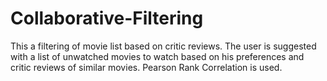 # Collaborative-Filtering

This a filtering of movie list based on critic reviews. The user is suggested with a list of unwatched movies to watch 
based on his preferences and critic reviews of similar movies. Pearson Rank Correlation is used.
